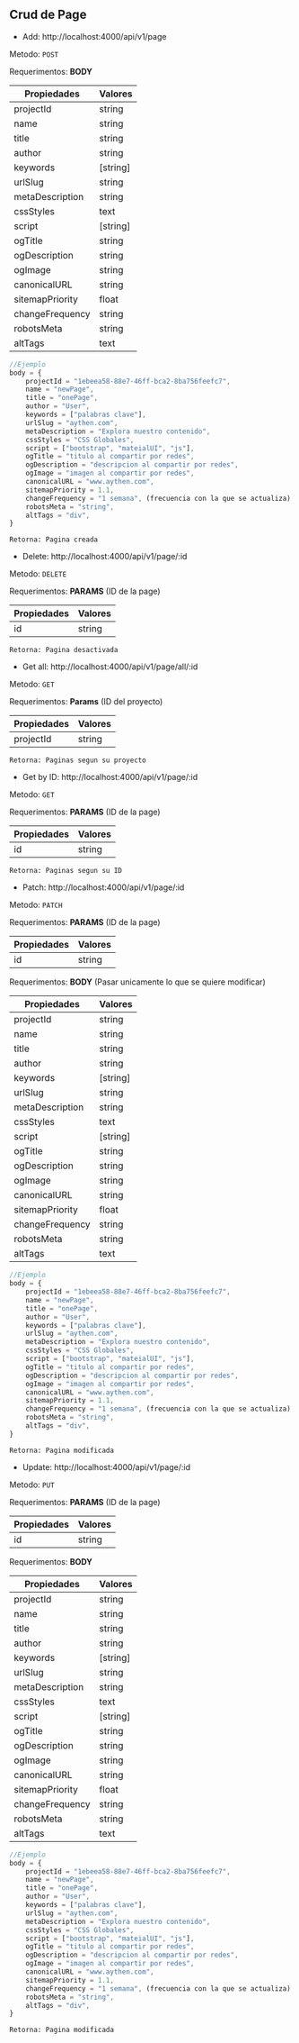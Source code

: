 ## Crud de Page

- Add: http://localhost:4000/api/v1/page

Metodo: ``POST``

Requerimentos:   **BODY**

|   Propiedades   |       Valores        |
|-----------------|----------------------|
| projectId       | string               |
| name            | string               |
| title           | string               |
| author          | string               |
| keywords        | [string]             |
| urlSlug         | string               |
| metaDescription | string               |
| cssStyles       | text                 |
| script          | [string]             |
| ogTitle         | string               |
| ogDescription   | string               |
| ogImage         | string               |
| canonicalURL    | string               |
| sitemapPriority | float                |
| changeFrequency | string               |
| robotsMeta      | string               |
| altTags         | text                 |
```JavaScript
//Ejemplo 
body = {
    projectId = "1ebeea58-88e7-46ff-bca2-8ba756feefc7",
    name = "newPage",
    title = "onePage", 
    author = "User",
    keywords = ["palabras clave"], 
    urlSlug = "aythen.com",
    metaDescription = "Explora nuestro contenido",
    cssStyles = "CSS Globales",
    script = ["bootstrap", "mateialUI", "js"],
    ogTitle = "titulo al compartir por redes",
    ogDescription = "descripcion al compartir por redes",
    ogImage = "imagen al compartir por redes",
    canonicalURL = "www.aythen.com",
    sitemapPriority = 1.1,
    changeFrequency = "1 semana", (frecuencia con la que se actualiza)
    robotsMeta = "string",
    altTags = "div",
}
```
    Retorna: Pagina creada

- Delete: http://localhost:4000/api/v1/page/:id

Metodo: ``DELETE``

Requerimentos:   **PARAMS** (ID de la page)

| Propiedades |       Valores        |
|-------------|----------------------|
| id          | string               |

    Retorna: Pagina desactivada

- Get all: http://localhost:4000/api/v1/page/all/:id

Metodo: ``GET``

Requerimentos:   **Params** (ID del proyecto)

| Propiedades |       Valores        |
|-------------|----------------------|
| projectId   | string               |

    Retorna: Paginas segun su proyecto

- Get by ID: http://localhost:4000/api/v1/page/:id

Metodo: ``GET``

Requerimentos:   **PARAMS** (ID de la page)

| Propiedades |       Valores        |
|-------------|----------------------|
| id          | string               |
        
    Retorna: Paginas segun su ID
                    
- Patch: http://localhost:4000/api/v1/page/:id

Metodo: ``PATCH``

Requerimentos:   **PARAMS** (ID de la page)

| Propiedades |       Valores        |
|-------------|----------------------|
| id          | string               |

Requerimentos:   **BODY** (Pasar unicamente lo que se quiere modificar)

|   Propiedades   |       Valores        |
|-----------------|----------------------|
| projectId       | string               |
| name            | string               |
| title           | string               |
| author          | string               |
| keywords        | [string]             |
| urlSlug         | string               |
| metaDescription | string               |
| cssStyles       | text                 |
| script          | [string]             |
| ogTitle         | string               |
| ogDescription   | string               |
| ogImage         | string               |
| canonicalURL    | string               |
| sitemapPriority | float                |
| changeFrequency | string               |
| robotsMeta      | string               |
| altTags         | text                 |
```JavaScript
//Ejemplo 
body = {
    projectId = "1ebeea58-88e7-46ff-bca2-8ba756feefc7",
    name = "newPage",
    title = "onePage", 
    author = "User",
    keywords = ["palabras clave"], 
    urlSlug = "aythen.com",
    metaDescription = "Explora nuestro contenido",
    cssStyles = "CSS Globales",
    script = ["bootstrap", "mateialUI", "js"],
    ogTitle = "titulo al compartir por redes",
    ogDescription = "descripcion al compartir por redes",
    ogImage = "imagen al compartir por redes",
    canonicalURL = "www.aythen.com",
    sitemapPriority = 1.1,
    changeFrequency = "1 semana", (frecuencia con la que se actualiza)
    robotsMeta = "string",
    altTags = "div",
}
```
    Retorna: Pagina modificada

- Update: http://localhost:4000/api/v1/page/:id

Metodo: ``PUT``

Requerimentos:   **PARAMS** (ID de la page)

| Propiedades |       Valores        |
|-------------|----------------------|
| id          | string               |

Requerimentos:   **BODY**

|   Propiedades   |       Valores        |
|-----------------|----------------------|
| projectId       | string               |
| name            | string               |
| title           | string               |
| author          | string               |
| keywords        | [string]             |
| urlSlug         | string               |
| metaDescription | string               |
| cssStyles       | text                 |
| script          | [string]             |
| ogTitle         | string               |
| ogDescription   | string               |
| ogImage         | string               |
| canonicalURL    | string               |
| sitemapPriority | float                |
| changeFrequency | string               |
| robotsMeta      | string               |
| altTags         | text                 |
```JavaScript
//Ejemplo 
body = {
    projectId = "1ebeea58-88e7-46ff-bca2-8ba756feefc7",
    name = "newPage",
    title = "onePage", 
    author = "User",
    keywords = ["palabras clave"], 
    urlSlug = "aythen.com",
    metaDescription = "Explora nuestro contenido",
    cssStyles = "CSS Globales",
    script = ["bootstrap", "mateialUI", "js"],
    ogTitle = "titulo al compartir por redes",
    ogDescription = "descripcion al compartir por redes",
    ogImage = "imagen al compartir por redes",
    canonicalURL = "www.aythen.com",
    sitemapPriority = 1.1,
    changeFrequency = "1 semana", (frecuencia con la que se actualiza)
    robotsMeta = "string",
    altTags = "div",
}
```
    Retorna: Pagina modificada
